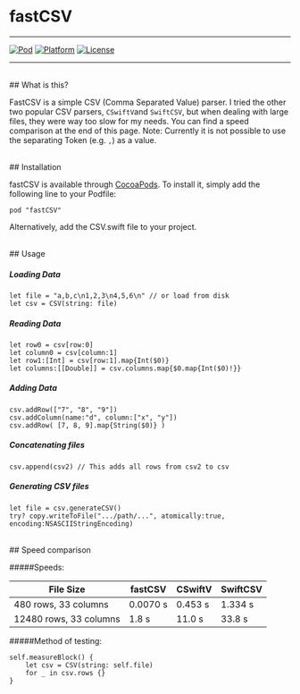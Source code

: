 # fastCSV

---
[![Pod](https://img.shields.io/badge/pod-v0.1.0-green.svg)]()
[![Platform](https://img.shields.io/badge/Platform-iOS-lightgray.svg)](https://github.com/JojoSc/OverTheEther)
[![License](https://img.shields.io/badge/License-MIT-green.svg)](https://en.wikipedia.org/wiki/MIT_License)

---

<br>
## What is this?

FastCSV is a simple CSV (Comma Separated Value) parser. I tried the other two popular CSV parsers, `CSwiftV`and `SwiftCSV`, but when dealing with large files, they were way too slow for my needs. You can find a speed comparison at the end of this page. Note: Currently it is not possible to use the separating Token (e.g. `,`) as a value.

<br>
## Installation

fastCSV is available through [CocoaPods](http://cocoapods.org). To install
it, simply add the following line to your Podfile:

```
pod "fastCSV"
```

Alternatively, add the CSV.swift file to your project.

<br>
## Usage

##### Loading Data
```
let file = "a,b,c\n1,2,3\n4,5,6\n" // or load from disk
let csv = CSV(string: file)
```

##### Reading Data
```
let row0 = csv[row:0]
let column0 = csv[column:1]
let row1:[Int] = csv[row:1].map{Int($0)}
let columns:[[Double]] = csv.columns.map{$0.map{Int($0)!}}
```

##### Adding Data
```
csv.addRow(["7", "8", "9"])
csv.addColumn(name:"d", column:["x", "y"])
csv.addRow( [7, 8, 9].map{String($0)} )
```

##### Concatenating files
```
csv.append(csv2) // This adds all rows from csv2 to csv
```

##### Generating CSV files
```
let file = csv.generateCSV()
try? copy.writeToFile(".../path/...", atomically:true, encoding:NSASCIIStringEncoding)

```

        
<br>
## Speed comparison


#####Speeds:

File Size |fastCSV | CSwiftV | SwiftCSV
-|-|-|-
480 rows, 33 columns| 0.0070 s| 0.453 s| 1.334 s
12480 rows, 33 columns | 1.8 s | 11.0 s |33.8 s

#####Method of testing:

```
self.measureBlock() {
    let csv = CSV(string: self.file)
    for _ in csv.rows {}
}
```

